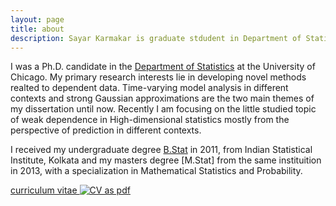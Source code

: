 ```yaml
---
layout: page
title: about
description: Sayar Karmakar is graduate stdudent in Department of Statistics at University of Wisconsin - Madison; research in time-series analysis
---
```


I was a Ph.D. candidate in the
[Department of Statistics](http://www.galton.uchicago.edu)
at the University of Chicago. My primary research interests lie in developing novel methods realted to dependent data. Time-varying model analysis in different contexts and strong Gaussian approximations are the two main themes of my dissertation until now. Recently I am focusing on the little studied topic of weak dependence in High-dimensional statistics mostly from the perspective of prediction in different contexts. 

I received my undergraduate degree [B.Stat](http://www.isical.ac.in/)
in 2011, from Indian Statistical Institute, Kolkata and my masters degree [M.Stat] from the same instituition in 2013, with a specialization in Mathematical Statistics and Probability.

[curriculum vitae ![CV as pdf](icons16/pdf-icon.png)](../publications/CV_Sayar.pdf)
